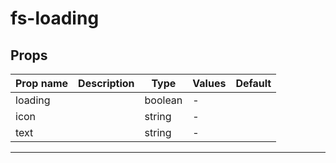 # fs-loading

## Props

| Prop name | Description | Type    | Values | Default |
| --------- | ----------- | ------- | ------ | ------- |
| loading   |             | boolean | -      |         |
| icon      |             | string  | -      |         |
| text      |             | string  | -      |         |

---

